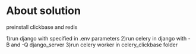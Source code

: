 # About solution

preinstall clickbase and redis

1)run django with specified in .env parameters
2)run celery in django with -B and -Q django_server
3)run celery worker in celery_clickbase folder
